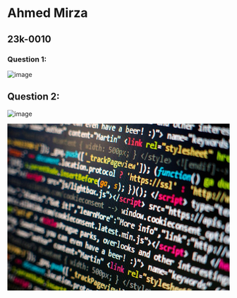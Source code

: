 # Ahmed Mirza
## 23k-0010

### Question 1:
![image](https://github.com/ahmedmirza1234/PfFall23/assets/142867716/02a7aa60-79a7-4411-9ad2-6af633dbada8)

## Question 2: 
![image](https://github.com/ahmedmirza1234/PfFall23/assets/142867716/95643279-e74f-4904-a9d1-7c4c47a2c247)

![](https://github.com/ahmedmirza1234/PfFall23/blob/main/labs/01/Programming_code.jpg)
